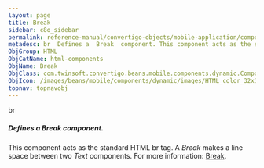 ```yaml
---
layout: page
title: Break
sidebar: c8o_sidebar
permalink: reference-manual/convertigo-objects/mobile-application/components/html-components/break/
metadesc: br  Defines a  Break  component. This component acts as the standard HTML br tag. A  Break  makes a line space between two  Text  components.  For mor
ObjGroup: HTML
ObjCatName: html-components
ObjName: Break
ObjClass: com.twinsoft.convertigo.beans.mobile.components.dynamic.ComponentManager$1
ObjIcon: /images/beans/mobile/components/dynamic/images/HTML_color_32x32.png
topnav: topnavobj
---
```

br
##### Defines a <i>Break</i> component.
This component acts as the standard HTML br tag.
A <i>Break</i> makes a line space between two <i>Text</i> components.
 For more information: <a href='https://www.w3schools.com/tags/tag_br.asp' target='_blank'>Break</a>.

